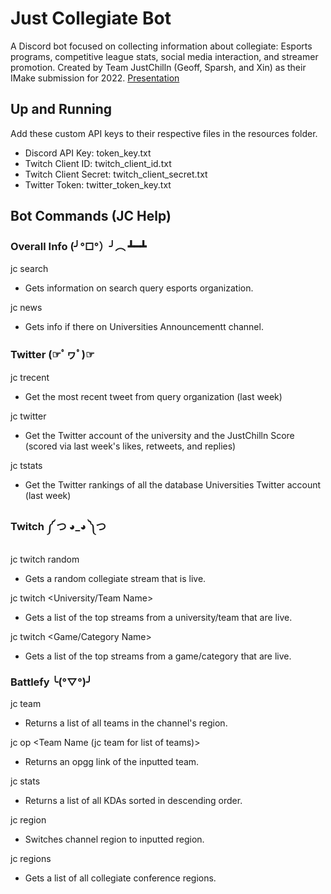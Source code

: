 # Just Collegiate Bot
A Discord bot focused on collecting information about collegiate: Esports programs, competitive league stats, social media interaction, and streamer promotion.
Created by Team JustChilln (Geoff, Sparsh, and Xin) as their IMake submission for 2022.
[Presentation](https://docs.google.com/presentation/d/1xg04bJXnu8tJKvJO9RmYQvbkKVyr-La-J7Zo2xcVS50/edit?usp=sharing)

## Up and Running
Add these custom API keys to their respective files in the resources folder.
- Discord API Key: token_key.txt
- Twitch Client ID: twitch_client_id.txt
- Twitch Client Secret: twitch_client_secret.txt
- Twitter Token: twitter_token_key.txt

## Bot Commands (JC Help)
### Overall Info (╯°□°）╯︵ ┻━┻
jc search <University Name or Team Name>
- Gets information on search query esports organization.

jc news <University Name or Team Name>
- Gets info if there on Universities Announcementt channel.

### Twitter (☞ﾟヮﾟ)☞
jc trecent <University Name or Team Name>
- Get the most recent tweet from query organization (last week)

jc twitter <University Name or Team Name>
- Get the Twitter account of the university and the JustChilln Score (scored via last week's likes, retweets, and replies)

jc tstats <University Name or Team Name>
- Get the Twitter rankings of all the database Universities Twitter account (last week)

### Twitch ༼ つ ◕_◕ ༽つ
jc twitch random
- Gets a random collegiate stream that is live.

jc twitch <University/Team Name>
- Gets a list of the top streams from a university/team that are live.

jc twitch <Game/Category Name>
- Gets a list of the top streams from a game/category that are live.

### Battlefy ╰(°▽°)╯
jc team
- Returns a list of all teams in the channel's region.

jc op <Team Name (jc team for list of teams)>
- Returns an opgg link of the inputted team.

jc stats
- Returns a list of all KDAs sorted in descending order.

jc region <Region Name>
- Switches channel region to inputted region.

jc regions
- Gets a list of all collegiate conference regions.
